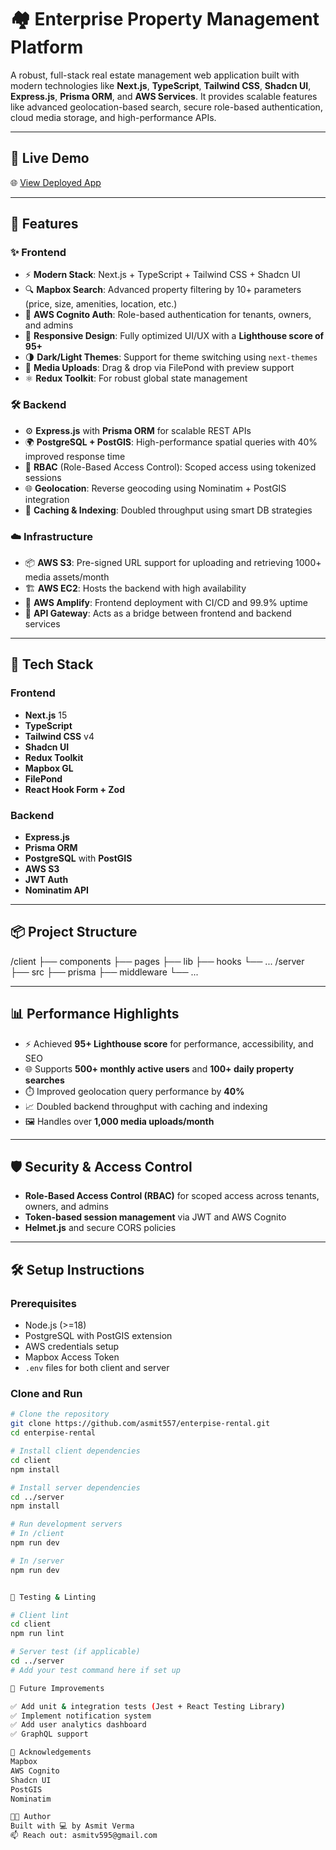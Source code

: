 # 🏘️ Enterprise Property Management Platform

A robust, full-stack real estate management web application built with modern technologies like **Next.js**, **TypeScript**, **Tailwind CSS**, **Shadcn UI**, **Express.js**, **Prisma ORM**, and **AWS Services**. It provides scalable features like advanced geolocation-based search, secure role-based authentication, cloud media storage, and high-performance APIs.

---

## 🚀 Live Demo

🌐 [View Deployed App](https://your-deployment-url.com)

---

## 📌 Features

### ✨ Frontend

- ⚡ **Modern Stack**: Next.js + TypeScript + Tailwind CSS + Shadcn UI
- 🔍 **Mapbox Search**: Advanced property filtering by 10+ parameters (price, size, amenities, location, etc.)
- 🔐 **AWS Cognito Auth**: Role-based authentication for tenants, owners, and admins
- 🎯 **Responsive Design**: Fully optimized UI/UX with a **Lighthouse score of 95+**
- 🌗 **Dark/Light Themes**: Support for theme switching using `next-themes`
- 🎥 **Media Uploads**: Drag & drop via FilePond with preview support
- ⚛️ **Redux Toolkit**: For robust global state management

### 🛠️ Backend

- ⚙️ **Express.js** with **Prisma ORM** for scalable REST APIs
- 🌍 **PostgreSQL + PostGIS**: High-performance spatial queries with 40% improved response time
- 🧠 **RBAC** (Role-Based Access Control): Scoped access using tokenized sessions
- 🌐 **Geolocation**: Reverse geocoding using Nominatim + PostGIS integration
- 🧱 **Caching & Indexing**: Doubled throughput using smart DB strategies

### ☁️ Infrastructure

- 📦 **AWS S3**: Pre-signed URL support for uploading and retrieving 1000+ media assets/month
- 🏗️ **AWS EC2**: Hosts the backend with high availability
- 🚀 **AWS Amplify**: Frontend deployment with CI/CD and 99.9% uptime
- 📡 **API Gateway**: Acts as a bridge between frontend and backend services

---

## 🧩 Tech Stack

### Frontend
- **Next.js** 15
- **TypeScript**
- **Tailwind CSS** v4
- **Shadcn UI**
- **Redux Toolkit**
- **Mapbox GL**
- **FilePond**
- **React Hook Form + Zod**

### Backend
- **Express.js**
- **Prisma ORM**
- **PostgreSQL** with **PostGIS**
- **AWS S3**
- **JWT Auth**
- **Nominatim API**

---

## 📦 Project Structure

/client
├── components
├── pages
├── lib
├── hooks
└── ...
/server
├── src
├── prisma
├── middleware
└── ...



---

## 📊 Performance Highlights

- ⚡ Achieved **95+ Lighthouse score** for performance, accessibility, and SEO
- 🌐 Supports **500+ monthly active users** and **100+ daily property searches**
- ⏱️ Improved geolocation query performance by **40%**
- 📈 Doubled backend throughput with caching and indexing
- 🖼️ Handles over **1,000 media uploads/month**

---

## 🛡️ Security & Access Control

- **Role-Based Access Control (RBAC)** for scoped access across tenants, owners, and admins
- **Token-based session management** via JWT and AWS Cognito
- **Helmet.js** and secure CORS policies

---

## 🛠️ Setup Instructions

### Prerequisites
- Node.js (>=18)
- PostgreSQL with PostGIS extension
- AWS credentials setup
- Mapbox Access Token
- `.env` files for both client and server

### Clone and Run

```bash
# Clone the repository
git clone https://github.com/asmit557/enterpise-rental.git
cd enterpise-rental

# Install client dependencies
cd client
npm install

# Install server dependencies
cd ../server
npm install

# Run development servers
# In /client
npm run dev

# In /server
npm run dev


🧪 Testing & Linting

# Client lint
cd client
npm run lint

# Server test (if applicable)
cd ../server
# Add your test command here if set up

🧠 Future Improvements

✅ Add unit & integration tests (Jest + React Testing Library)
✅ Implement notification system
✅ Add user analytics dashboard
✅ GraphQL support

🙌 Acknowledgements
Mapbox
AWS Cognito
Shadcn UI
PostGIS
Nominatim

👨‍💻 Author
Built with 💻 by Asmit Verma
📫 Reach out: asmitv595@gmail.com
